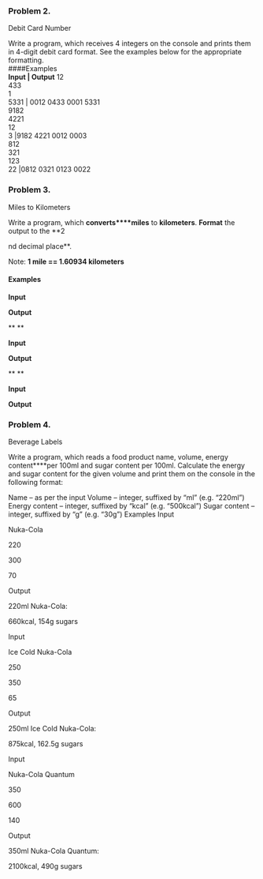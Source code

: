 ### Problem 2. 
Debit Card Number

Write a program, which receives 4 integers on the console and prints them in 4-digit debit card format. See the examples below for the appropriate formatting.  
####Examples  
**Input  |  Output** 
12  
433  
1  
5331     | 0012 0433 0001 5331  
9182  
4221  
12  
3        |9182 4221 0012 0003  
812  
321  
123  
22       |0812 0321 0123 0022

### Problem 3.                 
Miles to Kilometers

Write a program, which **converts****miles** to **kilometers**. **Format** the output to the **2

nd
decimal place**.

Note: **1
mile == 1.60934 kilometers**

#### Examples

 

**Input**

 

**Output**

 

** **

 

**Input**

 

**Output**

 

** **

 

**Input**

 

**Output**


### Problem 4.
Beverage Labels

Write a program, which reads a food product name, volume, energy content****per 100ml and sugar content per 100ml. Calculate the energy and sugar content for the given volume and print them on the console in the following format:

Name – as per the input
Volume – integer, suffixed by “ml” (e.g. “220ml”)
Energy content – integer, suffixed by “kcal” (e.g. “500kcal”)
Sugar content – integer, suffixed by “g” (e.g. “30g”)
Examples
Input

Nuka-Cola

220

300

70

Output

220ml	Nuka-Cola:

660kcal, 154g sugars

Input

Ice	Cold Nuka-Cola

250

350

65

Output

250ml	Ice Cold Nuka-Cola:

875kcal, 162.5g sugars

Input

Nuka-Cola	Quantum

350

600

140

Output

350ml	Nuka-Cola Quantum:

2100kcal, 490g sugars
 
